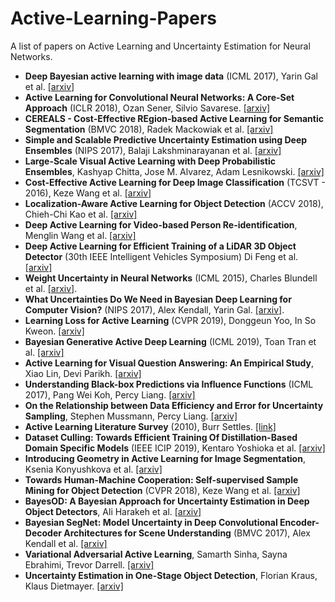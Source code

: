 # Active-Learning-Papers
A list of papers on Active Learning and Uncertainty Estimation for Neural Networks.


- **Deep Bayesian active learning with image data** (ICML 2017), Yarin Gal et al. [[arxiv]](https://arxiv.org/abs/1703.02910)
- **Active Learning for Convolutional Neural Networks: A Core-Set Approach** (ICLR 2018), Ozan Sener, Silvio Savarese. [[arxiv]](https://arxiv.org/abs/1708.00489)
- **CEREALS - Cost-Effective REgion-based Active Learning for Semantic Segmentation** (BMVC 2018), Radek Mackowiak et al. [[arxiv]](https://arxiv.org/abs/1810.09726)
- **Simple and Scalable Predictive Uncertainty Estimation using Deep Ensembles** (NIPS 2017), Balaji Lakshminarayanan et al. [[arxiv]](https://arxiv.org/abs/1612.01474)
- **Large-Scale Visual Active Learning with Deep Probabilistic Ensembles**, Kashyap Chitta, Jose M. Alvarez, Adam Lesnikowski. [[arxiv]](https://arxiv.org/abs/1811.03575)
- **Cost-Effective Active Learning for Deep Image Classification** (TCSVT - 2016), Keze Wang et al. [[arxiv]](https://arxiv.org/abs/1701.03551)
- **Localization-Aware Active Learning for Object Detection** (ACCV 2018), Chieh-Chi Kao et al. [[arxiv]](https://arxiv.org/abs/1801.05124)
- **Deep Active Learning for Video-based Person Re-identification**, Menglin Wang et al. [[arxiv]](https://arxiv.org/abs/1812.05785)
- **Deep Active Learning for Efficient Training of a LiDAR 3D Object Detector** (30th IEEE Intelligent Vehicles Symposium) Di Feng et al. [[arxiv]](https://arxiv.org/abs/1901.10609)
- **Weight Uncertainty in Neural Networks** (ICML 2015), Charles Blundell et al. [[arxiv]](https://arxiv.org/abs/1505.05424).
- **What Uncertainties Do We Need in Bayesian Deep Learning for Computer Vision?** (NIPS 2017), Alex Kendall, Yarin Gal. [[arxiv]](https://arxiv.org/abs/1703.04977).
- **Learning Loss for Active Learning** (CVPR 2019), Donggeun Yoo, In So Kweon. [[arxiv]](https://arxiv.org/abs/1905.03677v1)
- **Bayesian Generative Active Deep Learning** (ICML 2019), Toan Tran et al. [[arxiv]](https://arxiv.org/abs/1904.11643v1)
- **Active Learning for Visual Question Answering: An Empirical Study**, Xiao Lin, Devi Parikh. [[arxiv]](https://arxiv.org/abs/1711.01732)
- **Understanding Black-box Predictions via Influence Functions** (ICML 2017), Pang Wei Koh, Percy Liang. [[arxiv]](https://arxiv.org/abs/1703.04730)
- **On the Relationship between Data Efficiency and Error for Uncertainty Sampling**, Stephen Mussmann, Percy Liang. [[arxiv]](https://arxiv.org/abs/1806.06123)
- **Active Learning Literature Survey** (2010), Burr Settles. [[link]](http://burrsettles.com/pub/settles.activelearning.pdf)
- **Dataset Culling: Towards Efficient Training Of Distillation-Based Domain Specific Models** (IEEE ICIP 2019), Kentaro Yoshioka et al. [[arxiv]](https://arxiv.org/abs/1902.00173)
- **Introducing Geometry in Active Learning for Image Segmentation**, Ksenia Konyushkova et al. [[arxiv]](https://arxiv.org/abs/1508.04955)
- **Towards Human-Machine Cooperation: Self-supervised Sample Mining for Object Detection** (CVPR 2018), Keze Wang et al. [[arxiv]](https://arxiv.org/abs/1803.09867)
- **BayesOD: A Bayesian Approach for Uncertainty Estimation in Deep Object Detectors**, Ali Harakeh et al. [[arxiv]](https://arxiv.org/abs/1903.03838v1)
- **Bayesian SegNet: Model Uncertainty in Deep Convolutional Encoder-Decoder Architectures for Scene Understanding** (BMVC 2017), Alex Kendall et al. [[arxiv]](https://arxiv.org/abs/1511.02680)
- **Variational Adversarial Active Learning**, Samarth Sinha, Sayna Ebrahimi, Trevor Darrell. [[arxiv]](https://arxiv.org/abs/1904.00370)
- **Uncertainty Estimation in One-Stage Object Detection**, Florian Kraus, Klaus Dietmayer. [[arxiv]](https://arxiv.org/abs/1905.10296v1)
